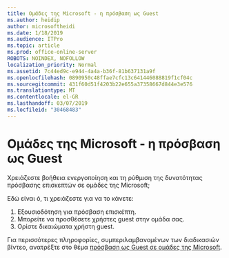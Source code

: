 ```yaml
---
title: Ομάδες της Microsoft - η πρόσβαση ως Guest
ms.author: heidip
author: microsoftheidi
ms.date: 1/18/2019
ms.audience: ITPro
ms.topic: article
ms.prod: office-online-server
ROBOTS: NOINDEX, NOFOLLOW
localization_priority: Normal
ms.assetid: 7c44ed9c-e944-4a4a-b36f-81b637131a9f
ms.openlocfilehash: 0890950c48ffae7cfc13c641446088819f1cf04c
ms.sourcegitcommit: 431f60d51f4203b22e655a37358667d844e3e576
ms.translationtype: MT
ms.contentlocale: el-GR
ms.lasthandoff: 03/07/2019
ms.locfileid: "30468483"
---
```

# <a name="microsoft-teams---guest-access"></a>Ομάδες της Microsoft - η πρόσβαση ως Guest

Χρειάζεστε βοήθεια ενεργοποίηση και τη ρύθμιση της δυνατότητας πρόσβασης επισκεπτών σε ομάδες της Microsoft;

Εδώ είναι ό, τι χρειάζεστε για να το κάνετε:

1. Εξουσιοδότηση για πρόσβαση επισκέπτη.
1. Μπορείτε να προσθέσετε χρήστες guest στην ομάδα σας.
1. Ορίστε δικαιώματα χρήστη guest.

Για περισσότερες πληροφορίες, συμπεριλαμβανομένων των διαδικασιών βίντεο, ανατρέξτε στο θέμα [πρόσβαση ως Guest σε ομάδες της Microsoft](https://docs.microsoft.com/en-us/microsoftteams/guest-access).

